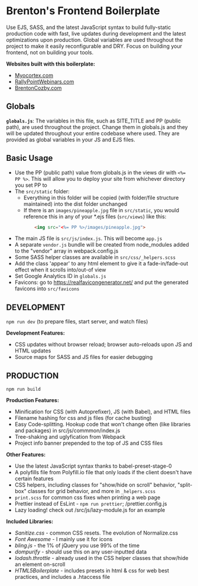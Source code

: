 # Brenton's Frontend Boilerplate
Use EJS, SASS, and the latest JavaScript syntax to build fully-static production code with fast, live updates during development and the latest optimizations upon production. Global variables are used throughout the project to make it easily reconfigurable and DRY. Focus on building your frontend, not on building your tools.

**Websites built with this boilerplate:**
* [Myocortex.com](https://myocortex.com "Myocortex website")
* [RallyPointWebinars.com](https://rallypointwebinars.com "Rally Point Webinars website")
* [BrentonCozby.com](https://brentoncozby.com "Andrew Logan's software development portfolio")

## Globals
**`globals.js`**: The variables in this file, such as SITE_TITLE and PP (public path), are used throughout the project. Change them in globals.js and they will be updated throughout your entire codebase where used. They are provided as global variables in your JS and EJS files.

## Basic Usage
* Use the PP (public path) value from globals.js in the views dir with `<%= PP %>`. This will allow you to deploy your site from whichever directory you set PP to
* The `src/static` folder:
    * Everything in this folder will be copied (with folder/file structure maintained) into the dist folder unchanged
    * If there is an `images/pineapple.jpg` file in `src/static`, you would reference this in any of your *.ejs files (`src/views`) like this:
        ```html
            <img src="<%= PP %>/images/pineapple.jpg">
        ```
* The main JS file is `src/js/index.js`. This will become `app.js`
* A separate `vendor.js` bundle will be created from node_modules added to the "vendor" array in webpack.config.js
* Some SASS helper classes are available in `src/css/_helpers.scss`
* Add the class 'appear' to any html element to give it a fade-in/fade-out effect when it scrolls into/out-of view
* Set Google Analytics ID in `globals.js`
* Favicons: go to https://realfavicongenerator.net/ and put the generated favicons into `src/favicons`

## DEVELOPMENT

```npm run dev``` (to prepare files, start server, and watch files)

**Development Features:**
* CSS updates without browser reload; browser auto-reloads upon JS and HTML updates
* Source maps for SASS and JS files for easier debugging

## PRODUCTION

```npm run build```

**Production Features:**
* Minification for CSS (with Autoprefixer), JS (with Babel), and HTML files
* Filename hashing for css and js files (for cache busting)
* Easy Code-splitting. Hookup code that won't change often (like libraries and packages) in src/js/commmon/index.js
* Tree-shaking and uglyfication from Webpack
* Project info banner prepended to the top of JS and CSS files

**Other Features:**
* Use the latest JavaScript syntax thanks to babel-preset-stage-0
* A polyfills file from Polyfill.io file that only loads if the client doesn't have certain features
* CSS helpers, including classes for "show/hide on scroll" behavior, "split-box" classes for grid behavior, and more in `_helpers.scss`
* `print.scss` for common css fixes when printing a web page
* Prettier instead of EsLint - `npm run prettier`; /prettier.config.js
* Lazy loading! check out /src/js/lazy-module.js for an example

**Included Libraries:**
* *Sanitize.css* - common CSS resets. The evolution of Normalize.css
* *Font Awesome* - I mainly use it for icons
* *bling.js* - the 1% of jQuery you use 99% of the time
* *dompurify* - should use this on any user-inputted data
* *lodash.throttle* - already used in the CSS helper classes that show/hide an element on-scroll
* *HTML5Boilerplate* - includes presets in html & css for web best practices, and includes a .htaccess file
